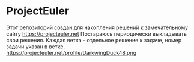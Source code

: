 # ProjectEuler
Этот репозиторий создан для накопления решений к замечательному сайту https://projecteuler.net
Постараюсь периодически выкладывать свои решения. Каждая ветка - отдельное решение к задаче, номер задачи указан в ветке.
https://projecteuler.net/profile/DarkwingDuck48.png
